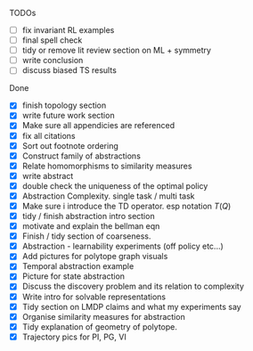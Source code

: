TODOs

* [ ] fix invariant RL examples
* [ ] final spell check
* [ ] tidy or remove lit review section on ML + symmetry
* [ ] write conclusion
* [ ] discuss biased TS results

Done

* [x] finish topology section
* [x] write future work section
* [x] Make sure all appendicies are referenced
* [x] fix all citations
* [x] Sort out footnote ordering
* [x] Construct family of abstractions
* [x] Relate homomorphisms to similarity measures
* [x] write abstract
* [x] double check the uniqueness of the optimal policy
* [x] Abstraction Complexity. single task / multi task
* [x] Make sure i introduce the TD operator. esp notation $T(Q)$
* [x] tidy / finish abstraction intro section
* [x] motivate and explain the bellman eqn
* [x] Finish / tidy section of coarseness.
* [x] Abstraction - learnability experiments (off policy etc...)
* [x] Add pictures for polytope graph visuals
* [x] Temporal abstraction example
* [x] Picture for state abstraction
* [x] Discuss the discovery problem and its relation to complexity
* [x] Write intro for solvable representations
* [x] Tidy section on LMDP claims and what my experiments say
* [x] Organise similarity measures for abstraction
* [x] Tidy explanation of geometry of polytope.
* [x] Trajectory pics for PI, PG, VI
